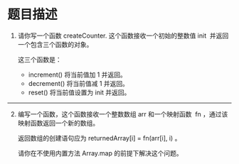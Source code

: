 # 题目描述
1. 请你写一个函数 createCounter. 这个函数接收一个初始的整数值 init  并返回一个包含三个函数的对象。

    这三个函数是：

    - increment() 将当前值加 1 并返回。
    - decrement() 将当前值减 1 并返回。
    - reset() 将当前值设置为 init 并返回。
---
2. 编写一个函数，这个函数接收一个整数数组 arr 和一个映射函数  fn ，通过该映射函数返回一个新的数组。

    返回数组的创建语句应为 returnedArray[i] = fn(arr[i], i) 。

    请你在不使用内置方法 Array.map 的前提下解决这个问题。

